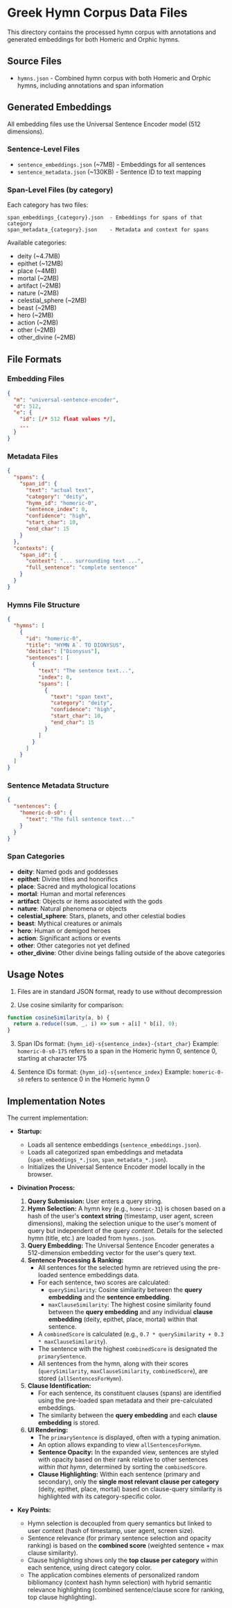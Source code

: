 # Greek Hymn Corpus Data Files

This directory contains the processed hymn corpus with annotations and generated embeddings for both Homeric and Orphic hymns.

## Source Files

- `hymns.json` - Combined hymn corpus with both Homeric and Orphic hymns, including annotations and span information

## Generated Embeddings

All embedding files use the Universal Sentence Encoder model (512 dimensions).

### Sentence-Level Files
- `sentence_embeddings.json` (~7MB) - Embeddings for all sentences
- `sentence_metadata.json` (~130KB) - Sentence ID to text mapping

### Span-Level Files (by category)
Each category has two files:
```
span_embeddings_{category}.json  - Embeddings for spans of that category
span_metadata_{category}.json    - Metadata and context for spans
```

Available categories:
- deity (~4.7MB)
- epithet (~12MB)
- place (~4MB) 
- mortal (~2MB)
- artifact (~2MB)
- nature (~2MB)
- celestial_sphere (~2MB)
- beast (~2MB)
- hero (~2MB)
- action (~2MB)
- other (~2MB)
- other_divine (~2MB)

## File Formats

### Embedding Files
```json
{
  "m": "universal-sentence-encoder",
  "d": 512,
  "e": {
    "id": [/* 512 float values */],
    ...
  }
}
```

### Metadata Files
```json
{
  "spans": {
    "span_id": {
      "text": "actual text",
      "category": "deity",
      "hymn_id": "homeric-0",
      "sentence_index": 0,
      "confidence": "high",
      "start_char": 10,
      "end_char": 15
    }
  },
  "contexts": {
    "span_id": {
      "context": "... surrounding text ...",
      "full_sentence": "complete sentence"
    }
  }
}
```

### Hymns File Structure
```json
{
  "hymns": [
    {
      "id": "homeric-0",
      "title": "HYMN Α΄. TO DIONYSUS",
      "deities": ["Dionysus"],
      "sentences": [
        {
          "text": "The sentence text...",
          "index": 0,
          "spans": [
            {
              "text": "span text",
              "category": "deity",
              "confidence": "high",
              "start_char": 10,
              "end_char": 15
            }
          ]
        }
      ]
    }
  ]
}
```

### Sentence Metadata Structure
```json
{
  "sentences": {
    "homeric-0-s0": {
      "text": "The full sentence text..."
    }
  }
}
```

### Span Categories

- **deity**: Named gods and goddesses
- **epithet**: Divine titles and honorifics
- **place**: Sacred and mythological locations
- **mortal**: Human and mortal references
- **artifact**: Objects or items associated with the gods
- **nature**: Natural phenomena or objects
- **celestial_sphere**: Stars, planets, and other celestial bodies
- **beast**: Mythical creatures or animals
- **hero**: Human or demigod heroes
- **action**: Significant actions or events
- **other**: Other categories not yet defined
- **other_divine**: Other divine beings falling outside of the above categories

## Usage Notes

1. Files are in standard JSON format, ready to use without decompression

2. Use cosine similarity for comparison:
```javascript
function cosineSimilarity(a, b) {
  return a.reduce((sum, _, i) => sum + a[i] * b[i], 0);
}
```

3. Span IDs format: `{hymn_id}-s{sentence_index}-{start_char}`
   Example: `homeric-0-s0-175` refers to a span in the Homeric hymn 0, sentence 0, starting at character 175

4. Sentence IDs format: `{hymn_id}-s{sentence_index}`
   Example: `homeric-0-s0` refers to sentence 0 in the Homeric hymn 0

## Implementation Notes

The current implementation:

- **Startup:**
  - Loads all sentence embeddings (`sentence_embeddings.json`).
  - Loads all categorized span embeddings and metadata (`span_embeddings_*.json`, `span_metadata_*.json`).
  - Initializes the Universal Sentence Encoder model locally in the browser.

- **Divination Process:**
  1.  **Query Submission:** User enters a query string.
  2.  **Hymn Selection:** A hymn key (e.g., `homeric-31`) is chosen based on a hash of the user's **context string** (timestamp, user agent, screen dimensions), making the selection unique to the user's moment of query but independent of the query *content*. Details for the selected hymn (title, etc.) are loaded from `hymns.json`.
  3.  **Query Embedding:** The Universal Sentence Encoder generates a 512-dimension embedding vector for the user's query text.
  4.  **Sentence Processing & Ranking:**
      - All sentences for the selected hymn are retrieved using the pre-loaded sentence embeddings data.
      - For each sentence, two scores are calculated:
          - `querySimilarity`: Cosine similarity between the **query embedding** and the **sentence embedding**.
          - `maxClauseSimilarity`: The highest cosine similarity found between the **query embedding** and any individual **clause embedding** (deity, epithet, place, mortal) within that sentence.
      - A `combinedScore` is calculated (e.g., `0.7 * querySimilarity + 0.3 * maxClauseSimilarity`).
      - The sentence with the highest `combinedScore` is designated the `primarySentence`.
      - All sentences from the hymn, along with their scores (`querySimilarity`, `maxClauseSimilarity`, `combinedScore`), are stored (`allSentencesForHymn`).
  5.  **Clause Identification:**
      - For each sentence, its constituent clauses (spans) are identified using the pre-loaded span metadata and their pre-calculated embeddings.
      - The similarity between the **query embedding** and each **clause embedding** is stored.
  6.  **UI Rendering:**
      - The `primarySentence` is displayed, often with a typing animation.
      - An option allows expanding to view `allSentencesForHymn`.
      - **Sentence Opacity:** In the expanded view, sentences are styled with opacity based on their rank relative to other sentences *within that hymn*, determined by sorting the `combinedScore`.
      - **Clause Highlighting:** Within each sentence (primary and secondary), only the **single most relevant clause per category** (deity, epithet, place, mortal) based on clause-query similarity is highlighted with its category-specific color.

- **Key Points:**
  - Hymn selection is decoupled from query semantics but linked to user context (hash of timestamp, user agent, screen size).
  - Sentence relevance (for primary sentence selection and opacity ranking) is based on the **combined score** (weighted sentence + max clause similarity).
  - Clause highlighting shows only the **top clause per category** within each sentence, using direct category color.
  - The application combines elements of personalized random bibliomancy (context hash hymn selection) with hybrid semantic relevance highlighting (combined sentence/clause score for ranking, top clause highlighting). 
